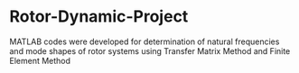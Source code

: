 # Rotor-Dynamic-Project
MATLAB codes were developed for determination of natural frequencies and mode shapes of rotor systems using Transfer Matrix Method  and Finite Element Method
